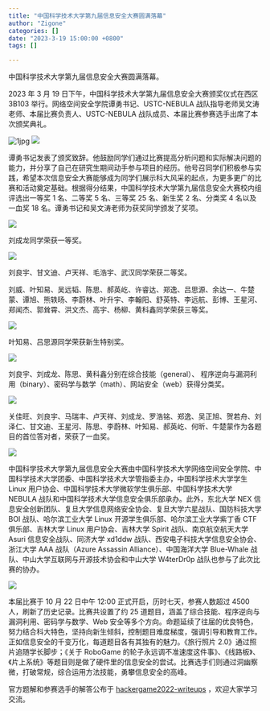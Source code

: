 ```yaml
---
title: "中国科学技术大学第九届信息安全大赛圆满落幕"
author: "Zigone"
categories: []
date: "2023-3-19 15:00:00 +0800"
tags: []

---
```


中国科学技术大学第九届信息安全大赛圆满落幕。

2023 年 3 月 19 日下午，中国科学技术大学第九届信息安全大赛颁奖仪式在西区 3B103 举行。网络空间安全学院谭勇书记、USTC-NEBULA 战队指导老师吴文涛老师、本届比赛负责人、USTC-NEBULA 战队成员、本届比赛参赛选手出席了本次颁奖典礼。

![1jpg](https://ftp.lug.ustc.edu.cn/%E6%B4%BB%E5%8A%A8/2023.3.19_hackergame2022%E9%A2%81%E5%A5%96/photo/hackergame%E9%A2%81%E5%A5%96-1.jpg)
![](http://ftp.lug.ustc.edu.cn/%E6%B4%BB%E5%8A%A8/2023.3.19_hackergame2022%E9%A2%81%E5%A5%96/photo/hackergame%E9%A2%81%E5%A5%96-2.jpg)

谭勇书记发表了颁奖致辞。他鼓励同学们通过比赛提高分析问题和实际解决问题的能力，并分享了自己在研究生期间动手参与项目的经历。他号召同学们积极参与实践，希望本次信息安全大赛能够成为同学们展示科大风采的起点，为更多更广的比赛和活动奠定基础。根据得分结果，中国科学技术大学第九届信息安全大赛校内组评选出一等奖 1 名、二等奖 5 名、三等奖 25 名、新生奖 2 名、分类奖 4 名以及一血奖 18 名。谭勇书记和吴文涛老师为获奖同学颁发了奖项。

![](http://ftp.lug.ustc.edu.cn/%E6%B4%BB%E5%8A%A8/2023.3.19_hackergame2022%E9%A2%81%E5%A5%96/photo/hackergame%E9%A2%81%E5%A5%96-4.jpg)

刘成龙同学荣获一等奖。

![](http://ftp.lug.ustc.edu.cn/%E6%B4%BB%E5%8A%A8/2023.3.19_hackergame2022%E9%A2%81%E5%A5%96/photo/hackergame%E9%A2%81%E5%A5%96-6.jpg)

刘良宇、甘文迪、卢天祥、毛浩宇、武汉同学荣获二等奖。

刘威、叶知易、吴远韬、陈思、郝英屹、许睿达、郑逸、吕思源、余达一、牛楚蒙、谭旭、熊轶旸、李蔚林、叶升宇、李翰阳、舒英特、李远航、彭博、王星河、郑闻杰、郭耸霄、洪文杰、高宇、杨柳、黄科鑫同学荣获三等奖。

![](http://ftp.lug.ustc.edu.cn/%E6%B4%BB%E5%8A%A8/2023.3.19_hackergame2022%E9%A2%81%E5%A5%96/photo/hackergame%E9%A2%81%E5%A5%96-8.jpg)

叶知易、吕思源同学荣获新生特别奖。

![](http://ftp.lug.ustc.edu.cn/%E6%B4%BB%E5%8A%A8/2023.3.19_hackergame2022%E9%A2%81%E5%A5%96/photo/hackergame%E9%A2%81%E5%A5%96-13.jpg)

刘良宇、刘成龙、陈思、黄科鑫分别在综合技能（general）、 程序逆向与漏洞利用（binary）、密码学与数学（math）、网站安全（web）获得分类奖。

![](http://ftp.lug.ustc.edu.cn/%E6%B4%BB%E5%8A%A8/2023.3.19_hackergame2022%E9%A2%81%E5%A5%96/photo/hackergame%E9%A2%81%E5%A5%96-14.jpg)

关佳旺、刘良宇、马瑞丰、卢天祥、刘成龙、罗浩铭、郑逸、吴正旭、贺若舟、刘泽仁、甘文迪、王星河、陈思、李蔚林、叶知易、郝英屹、何昕、牛楚蒙作为各题目的首位答对者，荣获了一血奖。

![](http://ftp.lug.ustc.edu.cn/%E6%B4%BB%E5%8A%A8/2023.3.19_hackergame2022%E9%A2%81%E5%A5%96/photo/hackergame%E9%A2%81%E5%A5%96-11.jpg)

中国科学技术大学第九届信息安全大赛由中国科学技术大学网络空间安全学院、中国科学技术大学团委、中国科学技术大学管指委主办，中国科学技术大学学生 Linux 用户协会、中国科学技术大学微软学生俱乐部、中国科学技术大学 NEBULA 战队和中国科学技术大学信息安全俱乐部承办。此外，东北大学 NEX 信息安全创新团队、复旦大学信息网络安全协会、复旦大学六星战队、国防科技大学 BOI 战队、哈尔滨工业大学 Linux 开源学生俱乐部、哈尔滨工业大学紫丁香 CTF 俱乐部、吉林大学 Linux 用户协会、吉林大学 Spirit 战队、南京航空航天大学 Asuri 信息安全战队、同济大学 xd1ddw 战队、西安电子科技大学信息安全协会、浙江大学 AAA 战队（Azure Assassin Alliance）、中国海洋大学 Blue-Whale 战队、中山大学互联网与开源技术协会和中山大学 W4terDr0p 战队也参与了此次比赛的协办。

![](http://ftp.lug.ustc.edu.cn/%E6%B4%BB%E5%8A%A8/2023.3.19_hackergame2022%E9%A2%81%E5%A5%96/photo/hackergame%E9%A2%81%E5%A5%96-12.jpg)

本届比赛于 10 月 22 日中午 12:00 正式开启，历时七天，参赛人数超过 4500 人，刷新了历史记录。比赛共设置了约 25 道题目，涵盖了综合技能、程序逆向与漏洞利用、密码学与数学、Web 安全等多个方向。命题延续了往届的优良特色，努力结合科大特色，坚持向新生倾斜，控制题目难度梯度，强调引导和教育工作。正如信息安全的千变万化，每道题目各有其独有的魅力。《旅行照片 2.0》通过照片追随学长脚步；《关于 RoboGame 的轮子永远调不准速度这件事》、《线路板》、《片上系统》等题目则是做了硬件里的信息安全的尝试。比赛选手们则通过洞幽察微，打破常规，综合运用方法技能，勇攀信息安全的高峰。

官方题解和参赛选手的解答公布于 [hackergame2022-writeups](https://github.com/USTC-Hackergame/hackergame2022-writeups) ，欢迎大家学习交流。
